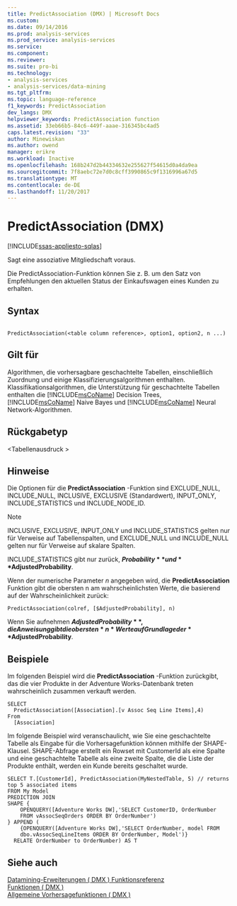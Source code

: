```yaml
---
title: PredictAssociation (DMX) | Microsoft Docs
ms.custom: 
ms.date: 09/14/2016
ms.prod: analysis-services
ms.prod_service: analysis-services
ms.service: 
ms.component: 
ms.reviewer: 
ms.suite: pro-bi
ms.technology:
- analysis-services
- analysis-services/data-mining
ms.tgt_pltfrm: 
ms.topic: language-reference
f1_keywords: PredictAssociation
dev_langs: DMX
helpviewer_keywords: PredictAssociation function
ms.assetid: 33eb66b5-84c6-449f-aaae-316345bc4ad5
caps.latest.revision: "33"
author: Minewiskan
ms.author: owend
manager: erikre
ms.workload: Inactive
ms.openlocfilehash: 168b247d2b44334632e255627f54615d0a4da9ea
ms.sourcegitcommit: 7f8aebc72e7d0c8cff3990865c9f1316996a67d5
ms.translationtype: MT
ms.contentlocale: de-DE
ms.lasthandoff: 11/20/2017
---
```

# <a name="predictassociation-dmx"></a>PredictAssociation (DMX)
[!INCLUDE[ssas-appliesto-sqlas](../includes/ssas-appliesto-sqlas.md)]

  Sagt eine assoziative Mitgliedschaft voraus.  
  
Die PredictAssociation-Funktion können Sie z. B. um den Satz von Empfehlungen den aktuellen Status der Einkaufswagen eines Kunden zu erhalten. 
  
## <a name="syntax"></a>Syntax  
  
```  
  
PredictAssociation(<table column reference>, option1, option2, n ...)  
```  
  
## <a name="applies-to"></a>Gilt für  
 Algorithmen, die vorhersagbare geschachtelte Tabellen, einschließlich Zuordnung und einige Klassifizierungsalgorithmen enthalten. Klassifikationsalgorithmen, die Unterstützung für geschachtelte Tabellen enthalten die [!INCLUDE[msCoName](../includes/msconame-md.md)] Decision Trees, [!INCLUDE[msCoName](../includes/msconame-md.md)] Naive Bayes und [!INCLUDE[msCoName](../includes/msconame-md.md)] Neural Network-Algorithmen.  
  
## <a name="return-type"></a>Rückgabetyp  
 \<Tabellenausdruck >  
  
## <a name="remarks"></a>Hinweise  
 Die Optionen für die **PredictAssociation** -Funktion sind EXCLUDE_NULL, INCLUDE_NULL, INCLUSIVE, EXCLUSIVE (Standardwert), INPUT_ONLY, INCLUDE_STATISTICS und INCLUDE_NODE_ID.  
  
> [!NOTE]  
>  INCLUSIVE, EXCLUSIVE, INPUT_ONLY und INCLUDE_STATISTICS gelten nur für Verweise auf Tabellenspalten, und EXCLUDE_NULL und INCLUDE_NULL gelten nur für Verweise auf skalare Spalten.  
  
 INCLUDE_STATISTICS gibt nur zurück, **$Probability** und **$AdjustedProbability**.  
  
 Wenn der numerische Parameter  *n*  angegeben wird, die **PredictAssociation** Funktion gibt die obersten n am wahrscheinlichsten Werte, die basierend auf der Wahrscheinlichkeit zurück:  
  
```  
PredictAssociation(colref, [$AdjustedProbability], n)  
```  
  
 Wenn Sie aufnehmen **$AdjustedProbability**, die Anweisung gibt die obersten  *n*  Werte auf Grundlage der **$AdjustedProbability**.  
  
## <a name="examples"></a>Beispiele  
 Im folgenden Beispiel wird die **PredictAssociation** -Funktion zurückgibt, das die vier Produkte in der Adventure Works-Datenbank treten wahrscheinlich zusammen verkauft werden.  
  
```  
SELECT  
  PredictAssociation([Association].[v Assoc Seq Line Items],4)  
From  
  [Association]  
```  
Im folgende Beispiel wird veranschaulicht, wie Sie eine geschachtelte Tabelle als Eingabe für die Vorhersagefunktion können mithilfe der SHAPE-Klausel. SHAPE-Abfrage erstellt ein Rowset mit CustomerId als eine Spalte und eine geschachtelte Tabelle als eine zweite Spalte, die die Liste der Produkte enthält, werden ein Kunde bereits geschaltet wurde. 

~~~~
SELECT T.[CustomerId], PredictAssociation(MyNestedTable, 5) // returns top 5 associated items
FROM My Model
PREDICTION JOIN
SHAPE {
    OPENQUERY([Adventure Works DW],'SELECT CustomerID, OrderNumber
    FROM vAssocSeqOrders ORDER BY OrderNumber')
} APPEND (
    {OPENQUERY([Adventure Works DW],'SELECT OrderNumber, model FROM 
    dbo.vAssocSeqLineItems ORDER BY OrderNumber, Model')}
  RELATE OrderNumber to OrderNumber) AS T
~~~~  

  
## <a name="see-also"></a>Siehe auch  
 [Datamining-Erweiterungen &#40; DMX &#41; Funktionsreferenz](../dmx/data-mining-extensions-dmx-function-reference.md)   
 [Funktionen &#40; DMX &#41;](../dmx/functions-dmx.md)   
 [Allgemeine Vorhersagefunktionen &#40; DMX &#41;](../dmx/general-prediction-functions-dmx.md)  
  
  
